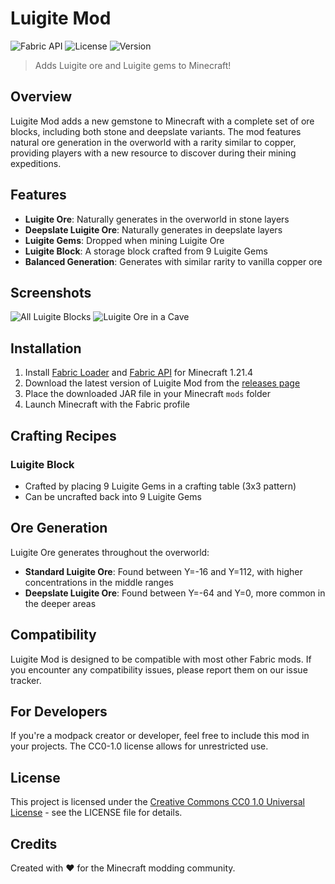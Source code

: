 # Luigite Mod

![Fabric API](https://img.shields.io/badge/Fabric-1.21.4-blue.svg?style=flat-square)
![License](https://img.shields.io/badge/License-CC0%201.0-brightgreen.svg?style=flat-square)
![Version](https://img.shields.io/badge/Version-1.5.0-orange.svg?style=flat-square)

> Adds Luigite ore and Luigite gems to Minecraft!

## Overview

Luigite Mod adds a new gemstone to Minecraft with a complete set of ore blocks, including both stone and deepslate variants. The mod features natural ore generation in the overworld with a rarity similar to copper, providing players with a new resource to discover during their mining expeditions.

## Features

- **Luigite Ore**: Naturally generates in the overworld in stone layers
- **Deepslate Luigite Ore**: Naturally generates in deepslate layers
- **Luigite Gems**: Dropped when mining Luigite Ore
- **Luigite Block**: A storage block crafted from 9 Luigite Gems
- **Balanced Generation**: Generates with similar rarity to vanilla copper ore

## Screenshots
![All Luigite Blocks](https://cdn.modrinth.com/data/pCf1Hyk5/images/10b93c98c98aa2381b571546bb0130b86c994713.png)
![Luigite Ore in a Cave](https://cdn.modrinth.com/data/pCf1Hyk5/images/5d3697378c6614dbee1a008c8b91c7c4f63a356c.png)

## Installation

1. Install [Fabric Loader](https://fabricmc.net/use/) and [Fabric API](https://www.curseforge.com/minecraft/mc-mods/fabric-api) for Minecraft 1.21.4
2. Download the latest version of Luigite Mod from the [releases page](https://github.com/yourusername/luigite-mod/releases)
3. Place the downloaded JAR file in your Minecraft `mods` folder
4. Launch Minecraft with the Fabric profile

## Crafting Recipes

### Luigite Block
- Crafted by placing 9 Luigite Gems in a crafting table (3x3 pattern)
- Can be uncrafted back into 9 Luigite Gems

## Ore Generation

Luigite Ore generates throughout the overworld:
- **Standard Luigite Ore**: Found between Y=-16 and Y=112, with higher concentrations in the middle ranges
- **Deepslate Luigite Ore**: Found between Y=-64 and Y=0, more common in the deeper areas

## Compatibility

Luigite Mod is designed to be compatible with most other Fabric mods. If you encounter any compatibility issues, please report them on our issue tracker.

## For Developers

If you're a modpack creator or developer, feel free to include this mod in your projects. The CC0-1.0 license allows for unrestricted use.

## License

This project is licensed under the [Creative Commons CC0 1.0 Universal License](https://creativecommons.org/publicdomain/zero/1.0/) - see the LICENSE file for details.

## Credits

Created with ❤️ for the Minecraft modding community.
